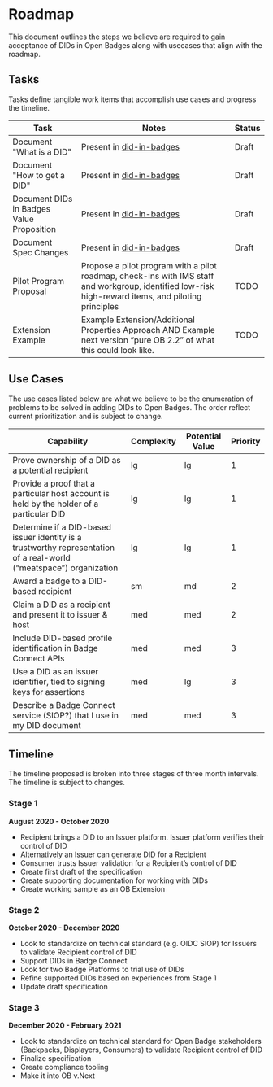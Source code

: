 
# Roadmap

This document outlines the steps we believe are required to gain acceptance of DIDs in Open Badges along with usecases that align with the roadmap.


## Tasks

Tasks define tangible work items that accomplish use cases and progress the timeline.

 Task             | Notes          | Status   | 
|-----------------|----------------|----------|
| Document "What is a DID" | Present in [did-in-badges](dids-in-badges.md) | Draft |
| Document "How to get a DID" | Present in [did-in-badges](dids-in-badges.md) | Draft |
| Document DIDs in Badges Value Proposition | Present in [did-in-badges](dids-in-badges.md) | Draft |
| Document Spec Changes | Present in [did-in-badges](dids-in-badges.md) | Draft |
| Pilot Program Proposal | Propose a pilot program with a pilot roadmap, check-ins with IMS staff and workgroup, identified low-risk high-reward items, and piloting principles | TODO |
| Extension Example | Example Extension/Additional Properties Approach AND Example next version “pure OB 2.2” of what this could look like. | TODO |


## Use Cases

The use cases listed below are what we believe to be the enumeration of problems to be solved in adding DIDs to Open Badges. The order reflect current prioritization and is subject to change.

 Capability       | Complexity     | Potential Value   | Priority |
|-----------------|----------------|-------------------|----------|
| Prove ownership of a DID as a potential recipient | lg | lg | 1 |
| Provide a proof that a particular host account is held by the holder of a particular DID | lg | lg | 1 |
| Determine if a DID-based issuer identity is a trustworthy representation of a real-world (“meatspace”) organization | lg | lg | 1 |
| Award a badge to a DID-based recipient | sm | md | 2 |
| Claim a DID as a recipient and present it to issuer & host | med | med | 2 |
| Include DID-based profile identification in Badge Connect APIs | med | med | 3 |
| Use a DID as an issuer identifier, tied to signing keys for assertions | med | lg | 3 |
| Describe a Badge Connect service (SIOP?) that I use in my DID document | med | med | 3 |

## Timeline

The timeline proposed is broken into three stages of three month intervals. The timeline is subject to changes.

### Stage 1

**August 2020 - October 2020**

- Recipient brings a DID to an Issuer platform. Issuer platform verifies their control of DID
- Alternatively an Issuer can generate DID for a Recipient
- Consumer trusts Issuer validation for a Recipient’s control of DID
- Create first draft of the specification
- Create supporting documentation for working with DIDs
- Create working sample as an OB Extension

### Stage 2

**October 2020 - December 2020**

- Look to standardize on technical standard (e.g. OIDC SIOP) for Issuers to validate Recipient control of DID
- Support DIDs in Badge Connect
- Look for two Badge Platforms to trial use of DIDs
- Refine supported DIDs based on experiences from Stage 1
- Update draft specification

### Stage 3

**December 2020 - February 2021**

- Look to standardize on technical standard for Open Badge stakeholders (Backpacks, Displayers, Consumers) to validate Recipient control of DID
- Finalize specification
- Create compliance tooling
- Make it into OB v.Next
